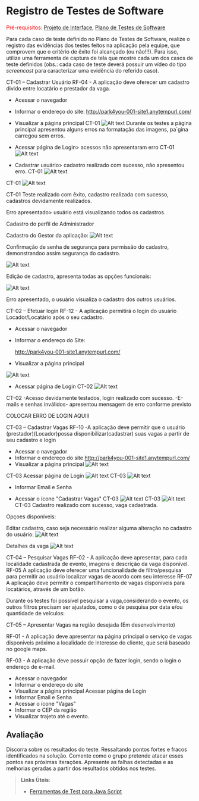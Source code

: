# Registro de Testes de Software

<span style="color:red">Pré-requisitos: <a href="3-Projeto de Interface.md"> Projeto de Interface</a></span>, <a href="8-Plano de Testes de Software.md"> Plano de Testes de Software</a>

Para cada caso de teste definido no Plano de Testes de Software, realize o registro das evidências dos testes feitos na aplicação pela equipe, que comprovem que o critério de êxito foi alcançado (ou não!!!). Para isso, utilize uma ferramenta de captura de tela que mostre cada um dos casos de teste definidos (obs.: cada caso de teste deverá possuir um vídeo do tipo _screencast_ para caracterizar uma evidência do referido caso).

CT-01 – Cadastrar Usuário
RF-04 - A aplicação deve oferecer um cadastro divido entre locatário e prestador da vaga.
- Acessar o navegador
- Informar o endereço do site:
  http://park4you-001-site1.anytempurl.com/
- Visualizar a página principal
CT-01
![Alt text](<img/página logada.JPG>)
Durante os testes a página principal apresentou alguns erros na formatação das imagens, pa´gina carregou sem erros.

- Acessar página de Login> acessos não apresentaram erro
CT-01
![Alt text](<img/página login e cadastro.JPG>)
- Cadastrar usuário> cadastro realizado com sucesso, não apresentou erro.
CT-01
![Alt text](<img/Pagina cadastro usuário.JPG>)

CT-01
![Alt text](<img/Usuários cadastrados.JPG>)

CT-01 Teste realizado com êxito, cadastro realizada com sucesso, cadastros devidamente realizados.

Erro apresentado> usuário está visualizando todos os cadastros.

Cadastro do perfil de Administrador

Cadastro do Gestor da aplicação:
![Alt text](<img/Cadastro gestor 1.JPG>)

Confirmação de senha de segurança para permissão do cadastro, demonstrandoo assim segurança do cadastro.

![Alt text](<img/login gestor confirmação.JPG>)

Edição de cadastro, apresenta todas as opções funcionais:

![Alt text](<img/Confirmação de cadastro de usuários.JPG>)

Erro apresentado, o usuário visualiza o cadastro dos outros usuários.

CT-02 – Efetuar login
RF-12 - A aplicação permitirá o login do usuário Locador/Locatário após o seu cadastro.
- Acessar o navegador
- Informar o endereço do Site:

  http://park4you-001-site1.anytempurl.com/

- Visualizar a página principal 

![Alt text](<img/página logada.JPG>)

- Acessar página de Login
CT-02
![Alt text](<img/página login e cadastro.JPG>)

CT-02
-Acesso devidamente testados, login realizado com sucesso.
-E-mails e senhas inválidos- apresentou mensagem de erro conforme previsto

COLOCAR ERRO DE LOGIN AQUIII

CT-03 – Cadastrar Vagas
RF-10 -A aplicação deve permitir que o usuário (prestador)(Locador)possa disponibilizar(cadastrar) suas vagas a partir de seu cadastro e login
- Acessar o navegador
- Informar o endereço do site
 http://park4you-001-site1.anytempurl.com/
- Visualizar a página principal
![Alt text](<img/página logada.JPG>)
  
CT-03
Acessar página de Login
![Alt text](<img/página login e cadastro.JPG>)
CT-03
![Alt text](<img/teste 07.JPG>)
- Informar Email e Senha

- Acessar o ícone "Cadastrar Vagas"
CT-03
![Alt text](<img/página de cadastro de vaga.JPG>)
CT-03
![Alt text](<img/cadastro de vaga.JPG>)
CT-03
Cadastro realizado com sucesso, vaga cadastrada.

Opçoes disponíveis:

Editar cadastro, caso seja necessário realizar alguma alteração no cadastro do usuário:
![Alt text](<img/editar cadastro de vaga 1.JPG>)

Detalhes da vaga
![Alt text](<img/detalhes da vaga 2.JPG>)

CT-04 – Pesquisar Vagas 
RF-02 - A aplicação deve apresentar, para cada localidade cadastrada de evento, imagens e descrição da vaga disponível.
RF-05 A aplicação deve oferecer uma funcionalidade de filtro/pesquisa para permitir ao usuário localizar vagas de acordo com seu interesse
RF-07 A aplicação deve permitir o compartilhamento de vagas disponíveis para locatários, através de um botão.

Durante os testes foi possível pesquisar a vaga,considerando o evento, os outros filtros precisam ser ajustados, como o de pesquisa por data e/ou quantidade de veículos:

CT-05 – Apresentar Vagas na região desejada (Em desenvolvimento)

RF-01 - A aplicação deve apresentar na página principal o serviço de vagas disponíveis próximo a localidade de interesse do cliente, que será baseado no google maps.



RF-03 - A aplicação deve possuir opção de fazer login, sendo o login o endereço de e-mail.



- Acessar o navegador
- Informar o endereço do site
- Visualizar a página principal
Acessar página de Login
- Informar Email e Senha
- Acessar o ícone "Vagas"
- Informar o CEP da região
- Visualizar trajeto até o evento.


	
## Avaliação

Discorra sobre os resultados do teste. Ressaltando pontos fortes e fracos identificados na solução. Comente como o grupo pretende atacar esses pontos nas próximas iterações. Apresente as falhas detectadas e as melhorias geradas a partir dos resultados obtidos nos testes.

> **Links Úteis**:
> - [Ferramentas de Test para Java Script](https://geekflare.com/javascript-unit-testing/)


[def]: <img/teste 03.jpg>
